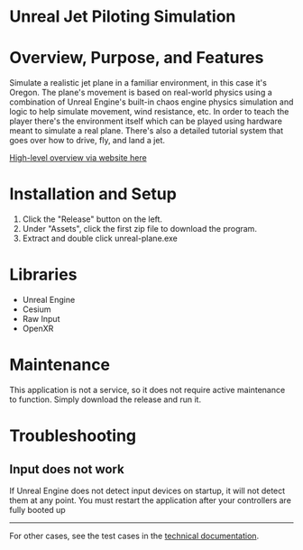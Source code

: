 # Unreal Jet Piloting Simulation

# Overview, Purpose, and Features

Simulate a realistic jet plane in a familiar environment, in this case it's Oregon. The plane's movement is based on real-world physics using a combination of Unreal Engine's built-in chaos engine physics simulation and logic to help simulate movement, wind resistance, etc. In order to teach the player there's the environment itself which can be played using hardware meant to simulate a real plane. There's also a detailed tutorial system that goes over how to drive, fly, and land a jet.

[High-level overview via website here](https://xlrseatingbuck-org.github.io/unreal-plane.html)

# Installation and Setup

1. Click the "Release" button on the left.
2. Under "Assets", click the first zip file to download the program.
3. Extract and double click unreal-plane.exe

# Libraries
- Unreal Engine
- Cesium
- Raw Input
- OpenXR

# Maintenance

This application is not a service, so it does not require active maintenance to function. Simply download the release and run it.

# Troubleshooting

## Input does not work

If Unreal Engine does not detect input devices on startup, it will not detect them at any point. You must restart the application after your controllers are fully booted up


---

For other cases, see the test cases in the [technical documentation](Docs/technical-docs.md).
